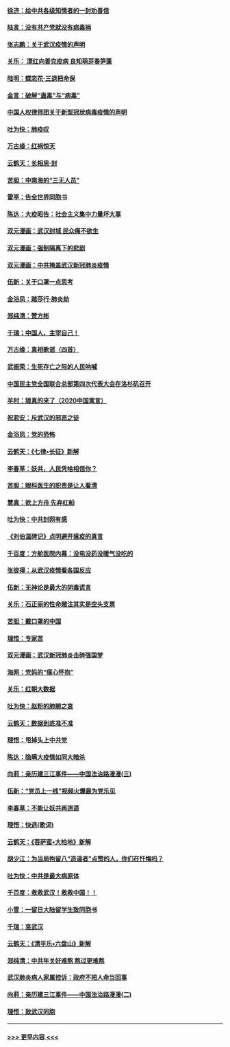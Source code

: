 #### [徐济：给中共各级知情者的一封劝善信](../pages/nsc993/n11868561.md?t=02150544) 
#### [陆言：没有共产党就没有病毒祸](../pages/nsc993/n11868232.md?t=02150544) 
#### [张志鹏：关于武汉疫情的声明](../pages/nsc993/n11867182.md?t=02150544) 
#### [关乐： 漂红向善克疫病 良知萌芽春笋蓬](../pages/nsc993/n11865710.md?t=02150544) 
#### [陆明：蝶恋花‧三退把命保](../pages/nsc993/n11865673.md?t=02150544) 
#### [金言：破解“蛊毒”与“病毒”](../pages/nsc993/n11864103.md?t=02150544) 
#### [中国人权律师团关于新型冠状病毒疫情的声明](../pages/nsc993/n11864249.md?t=02150544) 
#### [吐为快：肺疫叹](../pages/nsc993/n11864027.md?t=02150544) 
#### [万古缘：红祸惊天](../pages/nsc993/n11864079.md?t=02150544) 
#### [云鹤天：长相思‧封](../pages/nsc993/n11864006.md?t=02150544) 
#### [苦胆：中南海的“三无人员”](../pages/nsc993/n11862997.md?t=02150544) 
#### [雷亭：告全世界同胞书](../pages/nsc993/n11862572.md?t=02150544) 
#### [陈达：大疫昭告：社会主义集中力量坏大事](../pages/nsc993/n11859419.md?t=02150544) 
#### [双元漫画：武汉封城 民众痛不欲生](../pages/nsc993/n11859287.md?t=02150544) 
#### [双元漫画：强制隔离下的悲剧](../pages/nsc993/n11859244.md?t=02150544) 
#### [双元漫画：中共掩盖武汉新冠肺炎疫情](../pages/nsc993/n11858249.md?t=02150544) 
#### [伍新：关于口罩一点思考](../pages/nsc993/n11859195.md?t=02150544) 
#### [金浴凤：踏莎行‧肺炎劫](../pages/nsc993/n11858227.md?t=02150544) 
#### [郑纯清：赞方彬](../pages/nsc993/n11856803.md?t=02150544) 
#### [千瑞；中国人，主宰自己！](../pages/nsc993/n11856793.md?t=02150544) 
#### [万古缘：真相歌谣（四首）](../pages/nsc993/n11856263.md?t=02150544) 
#### [武振荣：生死存亡之际的人民呐喊](../pages/nsc993/n11856256.md?t=02150544) 
#### [中国民主党全国联合总部第四次代表大会在洛杉矶召开](../pages/nsc993/n11856344.md?t=02150544) 
#### [羊村：狼真的来了（2020中国寓言）](../pages/nsc993/n11856229.md?t=02150544) 
#### [祝君安：斥武汉的邪恶之徒](../pages/nsc993/n11855861.md?t=02150544) 
#### [金浴凤：党的恐怖](../pages/nsc993/n11855849.md?t=02150544) 
#### [云鹤天：《七律▪长征》新解](../pages/nsc993/n11855479.md?t=02150544) 
#### [李春草：妖共，人民凭啥相信你？](../pages/nsc993/n11855196.md?t=02150544) 
#### [苦胆：眼科医生的职责是让人看清](../pages/nsc993/n11853840.md?t=02150544) 
#### [慧真：欲上方舟 先弃红船](../pages/nsc993/n11853483.md?t=02150544) 
#### [吐为快：中共封网有感](../pages/nsc993/n11852575.md?t=02150544) 
#### [《刘伯温碑记》点明避开瘟疫的真言](../pages/nsc993/n11852128.md?t=02150544) 
#### [千百度：方舱医院内幕：没电没药没暖气没吃的](../pages/nsc993/n11850211.md?t=02150544) 
#### [张彼得：从武汉疫情看各国反应](../pages/nsc993/n11850102.md?t=02150544) 
#### [伍新：无神论是最大的阴毒谎言](../pages/nsc993/n11846129.md?t=02150544) 
#### [关乐：石正丽的性命赌注其实是空头支票](../pages/nsc993/n11846109.md?t=02150544) 
#### [苦胆：戴口罩的中国](../pages/nsc993/n11845576.md?t=02150544) 
#### [理悟：专家苦](../pages/nsc993/n11845564.md?t=02150544) 
#### [双元漫画：武汉新冠肺炎击碎强国梦](../pages/nsc993/n11843320.md?t=02150544) 
#### [海网：党妈的“瘟心怀抱”](../pages/nsc993/n11840740.md?t=02150544) 
#### [关乐：红朝大数据](../pages/nsc993/n11840675.md?t=02150544) 
#### [吐为快：赵粉的肺腑之哀](../pages/nsc993/n11840618.md?t=02150544) 
#### [云鹤天：数据到底准不准](../pages/nsc993/n11840325.md?t=02150544) 
#### [理悟：甩掉头上中共党](../pages/nsc993/n11838826.md?t=02150544) 
#### [陈达：隐瞒大疫情如同大暗杀](../pages/nsc993/n11838771.md?t=02150544) 
#### [向莉：亲历建三江事件——中国法治路漫漫(三)](../pages/nsc993/n11831825.md?t=02150544) 
#### [伍新：“党员上一线”视频火爆最为党乐见](../pages/nsc993/n11838200.md?t=02150544) 
#### [李春草：不能让妖共再逍遥](../pages/nsc993/n11838102.md?t=02150544) 
#### [理悟：快逃(歌词)](../pages/nsc993/n11838083.md?t=02150544) 
#### [云鹤天：《菩萨蛮▪大柏地》新解](../pages/nsc993/n11838059.md?t=02150544) 
#### [胡少江：为当局拘留八“造谣者”点赞的人，你们在忏悔吗？](../pages/nsc993/n11836801.md?t=02150544) 
#### [吐为快：中共是最大病原体](../pages/nsc993/n11836748.md?t=02150544) 
#### [千百度：救救武汉！救救中国！！](../pages/nsc993/n11836145.md?t=02150544) 
#### [小雪：一留日大陆留学生致同胞书](../pages/nsc993/n11834624.md?t=02150544) 
#### [千瑞：哀武汉](../pages/nsc993/n11833647.md?t=02150544) 
#### [云鹤天：《清平乐▪六盘山》新解](../pages/nsc993/n11833611.md?t=02150544) 
#### [郑纯清：中共年关好难熬 熬过更难熬](../pages/nsc993/n11833489.md?t=02150544) 
#### [武汉肺炎病人家属控诉：政府不把人命当回事](../pages/nsc993/n11833205.md?t=02150544) 
#### [向莉：亲历建三江事件——中国法治路漫漫(二)](../pages/nsc993/n11829102.md?t=02150544) 
#### [理悟：致武汉同胞](../pages/nsc993/n11831522.md?t=02150544) 

----
#### [ >>> 更早内容 <<< ](../indexes/nsc993-earlier.md)
